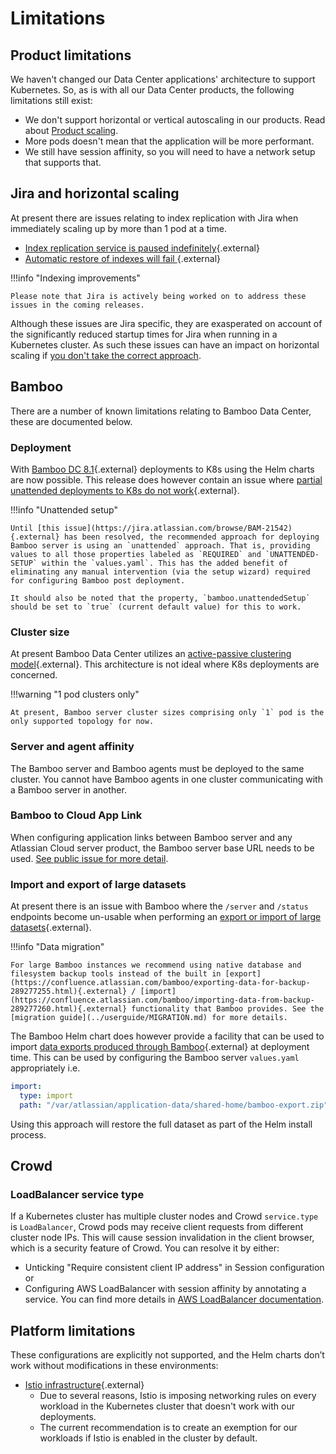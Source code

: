 # Limitations 

## Product limitations
We haven't changed our Data Center applications' architecture to support Kubernetes. So, as is with all our Data Center products, the following limitations still exist:

* We don't support horizontal or vertical autoscaling in our products. Read about [Product scaling](../userguide/resource_management/RESOURCE_SCALING.md).
* More pods doesn't mean that the application will be more performant.
* We still have session affinity, so you will need to have a network setup that supports that. 

## Jira and horizontal scaling
At present there are issues relating to index replication with Jira when immediately scaling up by more than 1 pod at a time.

* [Index replication service is paused indefinitely](https://jira.atlassian.com/browse/JRASERVER-72125){.external}
* [Automatic restore of indexes will fail ](https://jira.atlassian.com/browse/JRASERVER-62669){.external}

!!!info "Indexing improvements" 
  
    Please note that Jira is actively being worked on to address these issues in the coming releases.
      
Although these issues are Jira specific, they are exasperated on account of the significantly reduced startup times for Jira when running in a Kubernetes cluster. As such these issues can have an impact on horizontal scaling if [you don't take the correct approach](../../userguide/resource_management/RESOURCE_SCALING/#scaling-jira-safely).

## Bamboo
There are a number of known limitations relating to Bamboo Data Center, these are documented below.

### Deployment
With [Bamboo DC 8.1](https://confluence.atlassian.com/bamboo/bamboo-8-1-release-notes-1103070461.html){.external} deployments to K8s using the Helm charts are now possible. This release does however contain an issue where [partial unattended deployments to K8s do not work](https://jira.atlassian.com/browse/BAM-21542){.external}. 

!!!info "Unattended setup"
  
    Until [this issue](https://jira.atlassian.com/browse/BAM-21542){.external} has been resolved, the recommended approach for deploying Bamboo server is using an `unattended` approach. That is, providing values to all those properties labeled as `REQUIRED` and `UNATTENDED-SETUP` within the `values.yaml`. This has the added benefit of eliminating any manual intervention (via the setup wizard) required for configuring Bamboo post deployment.

    It should also be noted that the property, `bamboo.unattendedSetup` should be set to `true` (current default value) for this to work.

### Cluster size
At present Bamboo Data Center utilizes an [active-passive clustering model](https://confluence.atlassian.com/bamboo/clustering-with-bamboo-data-center-1063170551.html){.external}. This architecture is not ideal where K8s deployments are concerned.

!!!warning "1 pod clusters only" 
  
    At present, Bamboo server cluster sizes comprising only `1` pod is the only supported topology for now.

### Server and agent affinity
The Bamboo server and Bamboo agents must be deployed to the same cluster. You cannot have Bamboo agents in one cluster communicating with a Bamboo server in another.

### Bamboo to Cloud App Link
When configuring application links between Bamboo server and any Atlassian Cloud server product, the Bamboo server base URL needs to be used. [See public issue for more detail](https://jira.atlassian.com/browse/BAM-21439).

### Import and export of large datasets
At present there is an issue with Bamboo where the `/server` and `/status` endpoints become un-usable when performing an [export or import of large datasets](https://jira.atlassian.com/browse/BAM-18673){.external}. 

!!!info "Data migration"

    For large Bamboo instances we recommend using native database and filesystem backup tools instead of the built in [export](https://confluence.atlassian.com/bamboo/exporting-data-for-backup-289277255.html){.external} / [import](https://confluence.atlassian.com/bamboo/importing-data-from-backup-289277260.html){.external} functionality that Bamboo provides. See the [migration guide](../userguide/MIGRATION.md) for more details.

The Bamboo Helm chart does however provide a facility that can be used to import [data exports produced through Bamboo](https://confluence.atlassian.com/bamboo/exporting-data-for-backup-289277255.html){.external} at deployment time. This can be used by configuring the Bamboo server `values.yaml` appropriately i.e. 

```yaml
import:
  type: import
  path: "/var/atlassian/application-data/shared-home/bamboo-export.zip"
```

Using this approach will restore the full dataset as part of the Helm install process.

## Crowd

### LoadBalancer service type
If a Kubernetes cluster has multiple cluster nodes and Crowd `service.type` is `LoadBalancer`, Crowd pods may receive client requests from different cluster node IPs. This will cause session invalidation in the client browser, which is a security feature of Crowd. You can resolve it by either:

* Unticking "Require consistent client IP address" in Session configuration or
* Configuring AWS LoadBalancer with session affinity by annotating a service. You can find more details in [AWS LoadBalancer documentation](https://kubernetes-sigs.github.io/aws-load-balancer-controller/v2.2/guide/service/annotations/).


## Platform limitations
These configurations are explicitly not supported, and the Helm charts don’t work without modifications in these environments:


* [Istio infrastructure](https://istio.io/latest/docs/ops/deployment/architecture/){.external}
    * Due to several reasons, Istio is imposing networking rules on every workload in the Kubernetes cluster that doesn't work with our deployments.
    * The current recommendation is to create an exemption for our workloads if Istio is enabled in the cluster by default.
